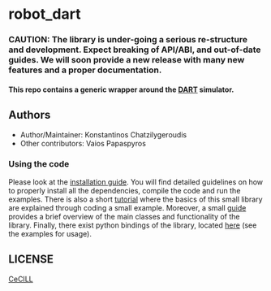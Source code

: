 # robot_dart

### CAUTION: The library is under-going a serious re-structure and development. Expect breaking of API/ABI, and out-of-date guides. We will soon provide a new release with many new features and a proper documentation.

#### This repo contains a generic wrapper around the [DART] simulator.

## Authors

- Author/Maintainer: Konstantinos Chatzilygeroudis
- Other contributors: Vaios Papaspyros

### Using the code

Please look at the [installation guide](docs/installation.md). You will find detailed guidelines on how to properly install all the dependencies, compile the code and run the examples. There is also a short [tutorial](docs/tutorial.md) where the basics of this small library are explained through coding a small example. Moreover, a small [guide](docs/guide.md) provides a brief overview of the main classes and functionality of the library. Finally, there exist python bindings of the library, located [here](src/python) (see the examples for usage).

## LICENSE

[CeCILL]

[CeCILL]: http://www.cecill.info/index.en.html
[DART]: http://dartsim.github.io/

